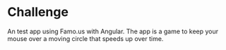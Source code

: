 Challenge
=========

An test app using Famo.us with Angular. The app is a game to keep your mouse over a moving circle that speeds up over time.
